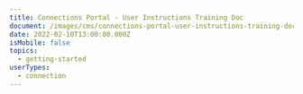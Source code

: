 ```yaml
---
title: Connections Portal - User Instructions Training Doc
document: /images/cms/connections-portal-user-instructions-training-doc-2-.pdf
date: 2022-02-10T13:00:00.000Z
isMobile: false
topics:
  - getting-started
userTypes:
  - connection
---
```

